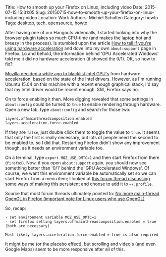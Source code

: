 Title: How to smooth up your Firefox on Linux, including video
Date: 2015-07-15 15:31:05
Slug: 20150715-how-to-smooth-up-your-firefox-on-linux-including-video
Location: Work
Authors: Michiel Scholten
Category: howto
Tags: desktop, tech, opensource, howto

After having one of our Hangouts videocalls, I started looking into why the browser plugin takes so much CPU-time (and makes the laptop hot and breezy in the process). Is stumbled upon the article [How to tell if you're using hardware acceleration](https://blog.mozilla.org/joe/2010/11/10/how-to-tell-if-youre-using-hardware-acceleration/) and dove into my own `about:support` page in Firefox. Lo and behold, the information behind 'GPU Accelerated Windows' told me it did no hardware acceleration (it showed the 0/1). OK, so how to fix?

[Mozilla decided a while ago to blacklist Intel GPU's](https://support.mozilla.org/en-US/kb/upgrade-graphics-drivers-use-hardware-acceleration) from hardware acceleration, based on the state of the Intel drivers. However, as I'm running Ubuntu 15.04 on this machine with a recent enough graphical stack, I'd say that my Intel driver would be recent enough. Still, Firefox says no.

On to force enabling it then. More digging revealed that some settings in `about:config` could be turned to `true` to enable rendering through hardware. Open a new tab, type `about:config` and search for those two:

    layers.offmainthreadcomposition.enabled
    layers.acceleration.force-enabled

If they are `false`, just double click them to toggle the value to `true`. It seems that only the first is really necessary, but lots of people need the second to be enabled to, so I did that. Restarting Firefox didn't show any improvement though, as it needs an environment variable too.

On a terminal, type `export MOZ_USE_OMTC=1` and then start Firefox from there (`firefox`). Now, if you open `about:support` again, you should now see something better than '0/1' behind the 'GPU Accelerated Windows'. Of course, we want this environment variable be automatically set so we can start Firefox from a menu item; I looked at [this forum thread discussing some ways of making this persistent](https://bbs.archlinux.org/viewtopic.php?id=178757) and choose to add it to `~/.profile`.

Source that most forum threads ultimately pointed to: [No more main-thread OpenGL in Firefox (important note for Linux users who use OpenGL)](http://featherweightmusings.blogspot.co.uk/2013/11/no-more-main-thread-opengl-in-firefox.html)

So, recap:

    - set environment variable MOZ_USE_OMTC=1
    - set firefox setting layers.offmainthreadcomposition.enabled = true
    (both are necessary)

    Most likely layers.acceleration.force-enabled = true is also required

It might be me (or the placebo effect), but scrolling and video's (and even Google Maps) seem to be more responsive after all of this.
